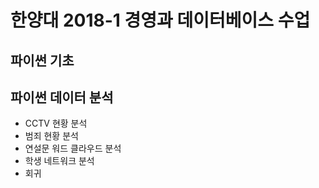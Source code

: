 # 한양대 2018-1 경영과 데이터베이스 수업
## 파이썬 기초
## 파이썬 데이터 분석
- CCTV 현황 분석
- 범죄 현황 분석
- 연설문 워드 클라우드 분석
- 학생 네트워크 분석
- 회귀 
